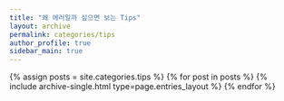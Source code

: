 ```yaml
---
title: "왜 에러일까 싶으면 보는 Tips"
layout: archive
permalink: categories/tips
author_profile: true
sidebar_main: true
---
```



{% assign posts = site.categories.tips %}
{% for post in posts %} {% include archive-single.html type=page.entries_layout %} {% endfor %}